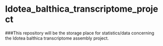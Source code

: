 # Idotea_balthica_transcriptome_project

###This repository will be the storage place for statistics/data concerning the Idotea balthica transcriptome assembly project.

